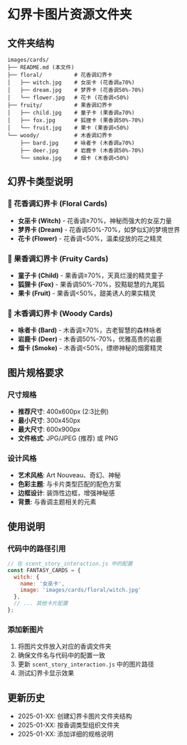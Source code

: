 # 幻界卡图片资源文件夹

## 文件夹结构

```
images/cards/
├── README.md (本文件)
├── floral/          # 花香调幻界卡
│   ├── witch.jpg    # 女巫卡 (花香调≥70%)
│   ├── dream.jpg    # 梦界卡 (花香调50%-70%)
│   └── flower.jpg   # 花卡 (花香调<50%)
├── fruity/          # 果香调幻界卡
│   ├── child.jpg    # 童子卡 (果香调≥70%)
│   ├── fox.jpg      # 狐狸卡 (果香调50%-70%)
│   └── fruit.jpg    # 果卡 (果香调<50%)
└── woody/           # 木香调幻界卡
    ├── bard.jpg     # 咏者卡 (木香调≥70%)
    ├── deer.jpg     # 岩鹿卡 (木香调50%-70%)
    └── smoke.jpg    # 烟卡 (木香调<50%)
```

## 幻界卡类型说明

### 🌸 花香调幻界卡 (Floral Cards)
- **女巫卡 (Witch)** - 花香调≥70%，神秘而强大的女巫力量
- **梦界卡 (Dream)** - 花香调50%-70%，如梦似幻的梦境世界  
- **花卡 (Flower)** - 花香调<50%，温柔绽放的花之精灵

### 🍎 果香调幻界卡 (Fruity Cards)
- **童子卡 (Child)** - 果香调≥70%，天真烂漫的精灵童子
- **狐狸卡 (Fox)** - 果香调50%-70%，狡黠聪慧的九尾狐
- **果卡 (Fruit)** - 果香调<50%，甜美诱人的果实精灵

### 🌲 木香调幻界卡 (Woody Cards)
- **咏者卡 (Bard)** - 木香调≥70%，古老智慧的森林咏者
- **岩鹿卡 (Deer)** - 木香调50%-70%，优雅高贵的岩鹿
- **烟卡 (Smoke)** - 木香调<50%，缥缈神秘的烟雾精灵

## 图片规格要求

### 尺寸规格
- **推荐尺寸**: 400x600px (2:3比例)
- **最小尺寸**: 300x450px
- **最大尺寸**: 600x900px
- **文件格式**: JPG/JPEG (推荐) 或 PNG

### 设计风格
- **艺术风格**: Art Nouveau、奇幻、神秘
- **色彩主题**: 与卡片类型匹配的配色方案
- **边框设计**: 装饰性边框，增强神秘感
- **背景**: 与香调主题相关的元素

## 使用说明

### 代码中的路径引用
```javascript
// 在 scent_story_interaction.js 中的配置
const FANTASY_CARDS = {
  witch: {
    name: '女巫卡',
    image: 'images/cards/floral/witch.jpg'
  },
  // ... 其他卡片配置
};
```

### 添加新图片
1. 将图片文件放入对应的香调文件夹
2. 确保文件名与代码中的配置一致
3. 更新 `scent_story_interaction.js` 中的图片路径
4. 测试幻界卡显示效果

## 更新历史
- 2025-01-XX: 创建幻界卡图片文件夹结构
- 2025-01-XX: 按香调类型组织文件夹
- 2025-01-XX: 添加详细的规格说明
